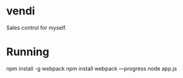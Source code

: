 # vendi
Sales control for myself.

# Running

npm install -g webpack
npm install
webpack —progress
node app.js
